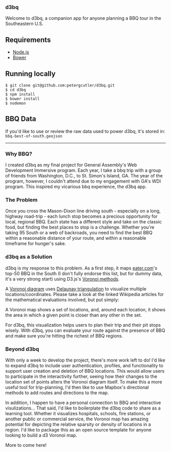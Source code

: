 ### d3bq

Welcome to d3bq, a companion app for anyone planning a BBQ tour in the Southeastern U.S.

## Requirements

- [Node.js](http://nodejs.org/)
- [Bower](http://bower.io/)

## Running locally

    $ git clone git@github.com:petergcutler/d3bq.git
    $ cd d3bq
    $ npm install
    $ bower install
    $ nodemon

## BBQ Data

If you'd like to use or review the raw data used to power d3bq, it's stored in: `bbq-best-of-south.geojson`

---

### Why BBQ?

I created d3bq as my final project for General Assembly's Web Development Immersive program. Each year, I take a bbq trip with a group of friends from Washington, D.C., to St. Simon's Island, GA. The year of the program, however, I couldn't attend due to my engagement with GA's WDI program. This inspired my vicarious bbq experience, the d3bq app.

### The Problem

Once you cross the Mason-Dixon line driving south - especially on a long, highway road-trip - each lunch stop becomes a precious opportunity for local, regional BBQ. Each state has a different style and take on the classic food, but finding the best places to stop is a challenge. Whether you're taking 95 South or a web of backroads, you need to find the best BBQ within a reasonable distance of your route, and within a reasonable timeframe for hunger's sake.

### d3bq as a Solution

d3bq is my response to this problem. As a first step, it maps [eater.com](http://www.eater.com/)'s top-50 BBQ in the South (I don't fully endorse this list, but for dummy data, it's a very strong start) using D3.js's [Voronoi methods](https://github.com/mbostock/d3/wiki/Voronoi-Geom).

A [Voronoi diagram](https://en.wikipedia.org/wiki/Voronoi_diagram) uses [Delaunay triangulation](https://en.wikipedia.org/wiki/Delaunay_triangulation) to visualize multiple locations/coordinates. Please take a look at the linked Wikipedia articles for the mathematical evaluations involved, but put simply:

A Voronoi map shows a set of locations, and, around each location, it shows the area in which a given point is closer than any other in the set.

For d3bq, this visualization helps users to plan their trip and their pit stops wisely. With d3bq, you can evaluate your route against the presence of BBQ and make sure you're hitting the richest of BBQ regions.


### Beyond d3bq

With only a week to develop the project, there's more work left to do! I'd like to expand d3bq to include user authentication, profiles, and functionality to support user creation and deletion of BBQ locations. This would allow users to participate in the interactivity further, seeing how their changes to the location set of points alters the Voronoi diagram itself. To make this a more useful tool for trip-planning, I'd then like to use Mapbox's directional methods to add routes and directions to the map.

In addition, I happen to have a personal connection to BBQ and interactive visulizations... That said, I'd like to boilerplate the d3bq code to share as a learning tool. Whether it visualizes hospitals, schools, fire stations, or another public or commercial service, the Voronoi map has amazing potential for depicting the relative sparsity or density of locations in a region. I'd like to package this as an open source template for anyone looking to build a d3 Voronoi map.

More to come here!
